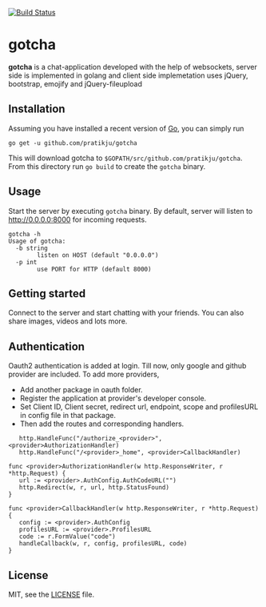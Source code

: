 [![Build Status](https://travis-ci.org/pratikju/go-chat.svg?branch=master)](https://travis-ci.org/pratikju/go-chat)

# gotcha

**gotcha** is a chat-application developed with the help of websockets, server side is implemented in golang and client side implemetation uses jQuery, bootstrap, emojify and jQuery-fileupload

## Installation

Assuming you have installed a recent version of
[Go](https://golang.org/doc/install), you can simply run

```
go get -u github.com/pratikju/gotcha
```

This will download gotcha to `$GOPATH/src/github.com/pratikju/gotcha`. From
  this directory run `go build` to create the `gotcha` binary.

## Usage

Start the server by executing `gotcha` binary. By default, server will listen to http://0.0.0.0:8000 for incoming requests.

```
gotcha -h
Usage of gotcha:
  -b string
    	listen on HOST (default "0.0.0.0")
  -p int
    	use PORT for HTTP (default 8000)
```
## Getting started

Connect to the server and start chatting with your friends. You can also share images, videos and lots more.

## Authentication

Oauth2 authentication is added at login. Till now, only google and github provider are included.
To add more providers,
 - Add another package in oauth folder.
 - Register the application at provider's developer console.
 - Set Client ID, Client secret, redirect url, endpoint, scope and profilesURL in config file in that package.
 - Then add the routes and corresponding handlers.

 ```
 	http.HandleFunc("/authorize_<provider>", <provider>AuthorizationHandler)
	http.HandleFunc("/<provider>_home", <provider>CallbackHandler)
 ```

 ```
 func <provider>AuthorizationHandler(w http.ResponseWriter, r *http.Request) {
	url := <provider>.AuthConfig.AuthCodeURL("")
	http.Redirect(w, r, url, http.StatusFound)
}

func <provider>CallbackHandler(w http.ResponseWriter, r *http.Request) {
	config := <provider>.AuthConfig
	profilesURL := <provider>.ProfilesURL
	code := r.FormValue("code")
	handleCallback(w, r, config, profilesURL, code)
}
```

## License

MIT, see the [LICENSE](https://raw.githubusercontent.com/pratikju/gotcha/master/LICENSE.md) file.
